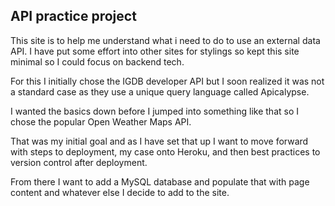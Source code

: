 ## API practice project

This site is to help me understand what i need to do to use an external data API. I have put some effort into other sites for stylings so kept this site minimal so I could focus on backend tech.

For this I initially chose the IGDB developer API but I soon realized it was not a standard case as they use a unique query language called Apicalypse. 

I wanted the basics down before I jumped into something like that so I chose the popular Open Weather Maps API. 

That was my initial goal and as I have set that up I want to move forward with steps to deployment, my case onto Heroku, and then best practices to version control after deployment.

From there I want to add a MySQL database and populate that with page content and whatever else I decide to add to the site. 

